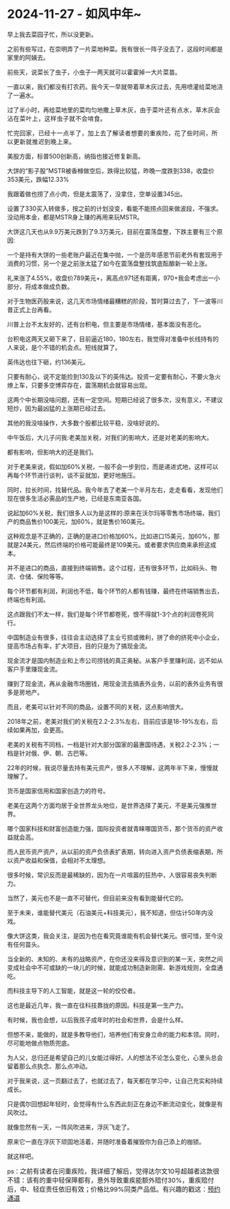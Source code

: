 # 2024-11-27 - 如风中年~

<p style="visibility: visible;">早上我去菜园子忙，所以没更新。</p><p style="visibility: visible;">之前有些写过，在崇明弄了一片菜地种菜。我有很长一阵子没去了，这段时间都是家里的阿姨去。</p><p style="visibility: visible;">前些天，说菜长了虫子，小虫子一两天就可以霍霍掉一大片菜苗。</p><p style="visibility: visible;">一直以来，我们都没有打农药。我今天一早就带着草木灰过去，先用喷灌给菜地浇了一遍水。</p><p style="visibility: visible;">过了半小时，再给菜地里的菜均匀地撒上<span style="background-color: transparent; caret-color: var(--weui-BRAND); letter-spacing: 0.034em; visibility: visible;">草木灰，由于菜叶还有点水，草木灰会沾在菜叶上，这样虫子就不会啃食。</span></p><p style="visibility: visible;"><span style="background-color: transparent; caret-color: var(--weui-BRAND); letter-spacing: 0.034em; visibility: visible;">忙完回家，已经十一点半了，加上去了解读者想要的重疾险，花了些时间，所以更新就推迟到晚上来。</span></p><p style="visibility: visible;">美股方面，标普500创新高，纳指也接近修复新高。</p><p style="visibility: visible;">大饼的“影子股”MSTR被香橼做空后，跌得比较猛，昨晚一度跌到338，收盘价353美元，跌幅12.33%</p><p style="visibility: visible;">我跟着做也捞了点小肉，但是太震荡了，没拿住，空单设置345出。</p><p style="visibility: visible;">设置了330买入转做多，按之前的计划没变，看能不能捞点回来做波段，不强求。没动用本金，都是MSTR身上赚的再用来玩MSTR。</p><p style="visibility: visible;">大饼这几天也从9.9万美元跌到了9.3万美元，目前在震荡盘整，下跌主要有三个原因:</p><p style="visibility: visible;">一个是持有大饼的一些老账户最近在集中抛，一个是历年感恩节前老外有套现用于消费的习惯，另一个是之前涨太猛了如今在震荡盘整找筑底酝酿新一轮上涨。</p><p style="visibility: visible;">礼来涨了4.55%，收盘价789美元+，离高点971还有距离，970+我会考虑出一小部分，将成本做成负数。</p><p style="visibility: visible;">对于生物医药股来说，这几天市场情绪最糟糕的阶段，暂时算过去了，下一波等川普正式上台再看。</p><p style="visibility: visible;">川普上台不太友好的，还有台积电，但主要是市场情绪，基本面没有恶化。</p><p style="visibility: visible;">台积电这两天又砸下来了，目前逼近180，180左右，我觉得对准备中长线持有的人来说，是个不错的机会点。短线就算了。</p><p style="visibility: visible;">英伟达也往下砸，约136美元。</p><p>只要有耐心，说不定能捡到130及以下的英伟达。投资一定要有耐心，不要火急火燎上车，只要多空博弈存在，震荡期机会就容易出现。</p><p>这两个中长期没啥问题，还有一定空间。短期已经说了很多次，没有意义，不建议短炒，因为最凶猛的上涨期已经过去。</p><p>其他的我没啥操作，大多数个股都比较平稳，没啥好说的。</p><p>中午饭后，大儿子问我:老美加关税，对我们的影响大，还是对老美的影响大。</p><p>都有影响，但影响大的还是我们。</p><p>对于老美来说，假如加60%关税，一般不会一步到位，而是递进式地，这样可以再每个环节进行谈判，谈不妥就加，更好地施压。</p><p>同时，拉长时间，找替代品。我今年去了老美一个半月左右，走走看看，发现他们现在很多生活必需品的生产地，已经是东南亚各国。</p><p>说起加60%关税，我们很多人以为是这样的:原来在沃尔玛等零售市场终端，我们产的商品售价100美元，加60%，就是售价160美元。</p><p>这种观念是不正确的，正确的是进口价格加60%，比如进口15美元，加60%，那就是24美元，然后终端的价格可能最终是109美元。或者要求供应商来承担这成本。</p><p>并不是进口的商品，直接到终端销售。这个过程，还有很多环节，比如码头、物流、仓储、保险等等。</p><p>每个环节都有利润，利润也不低，每个环节的人都有钱赚，最终在终端销售出去，终端也有利润。</p><p>这点跟我们不太一样，我们是每个环节都卷死，恨不得就1-3个点的利润卷死同行。</p><p>中国制造业有很多，往往会主动选择了主业亏损或微利，拼了命的挤死中小企业，提高市场占有率，扩大项目，目的只是为了搞现金流。</p><p>现金流才是国内制造业和上市公司捞钱的真正奥秘。从客户手里赚利润，远不如从客户手里赚现金流。</p><p>赚到了现金流，再从金融市场圈钱，用现金流去搞表外业务，以前的表外业务有很多是房地产。</p><p>而且，老美可以针对不同的商品，设置不同的关税，这点影响很大。</p><p>2018年之前，老美对我们的关税在2.2-2.3%左右，目前应该是18-19%左右，后续如果再加，会更高。</p><p>老美的关税有不同档，一档是针对大部分国家的最惠国待遇，关税2.2-2.3%；一档是针对俄、伊、朝、古巴等。</p><p>22年的时候，我说尽量去持有美元资产，很多人不理解，这两年半下来，慢慢就理解了。</p><p>货币是国家信用和国家创造力的符号。</p><p>老美在这两个方面均居于全世界龙头地位，是世界选择了美元，不是美元强推世界。</p><p>哪个国家科技和财富创造能力强，国际投资者就青睐哪国货币，那个货币的资产收益就会高。</p><p>而人民币资产资产，从以前的资产负债表扩表期，转向进入资产负债表缩表期，所以资产收益和保值，会相对不太理想。</p><p>很多时候，常识反而是最稀缺的，因为在一片喧嚣的狂热中，人很容易丧失判断力。</p><p>当然了，美元也不是一直不可替代，但目前来没有看到能替代它的。</p><p>至于未来，谁能替代美元（石油美元+科技美元），我不知道，但估计50年内没戏。</p><p>像大饼这类，我会关注，是因为也在看究竟谁能有机会替代美元。很可惜，至今没有任何苗头。</p><p>当全新的、未知的、未有的战略资产，在你还没来得及意识到的某一天，突然之间变成社会中不可或缺的一块儿的时候，就能成功制造新刚需、新游戏规则，全盘通吃。</p><p>而科技主导下的人工智能，就是这一轮的佼佼者。</p><p>这也是最近几年，我一直在往科技靠拢的原因。科技是第一生产力。</p><p>有时候，我也会想，以后我孩子成年时的社会和世界，会是什么样。</p><p>但想不来，能做的，就是多教导他们，培养他们有安身立命的能力和本领。同时，尽可能地做点物质兜底。</p><p>为人父，总归还是希望自己的儿女能过得好。人的想法不论怎么变化，心里头总会留着那么点执念、那么点冲动。</p><p>对于我来说，这一页翻过去了，也就过去了，每天都在学习中，让自己充实和持续成长。</p><p>只是偶尔回想起年轻时，会觉得有什么东西此刻正在身边不断流动变化，就像是有风吹过。</p><p>就像忽然有一天，一阵风吹进来，浮灰飞走了。</p><p>原来它一直在浮灰下顽固地活着，并随时准备着摧毁你为自己添上的枷锁。</p><p>就这样吧。</p><p style="margin-bottom: 0px;">ps：<span style="font-size: 15px;">之前有读者在问重疾险，我详细了解后，觉得达尔文10号超越者这款很不错：该有的重中轻保障都有，意外导致重疾能额外赔付30%，重疾赔付后，中、轻症责任依旧有效；价格比99%同类产品低。有兴趣的戳这：</span><a class="weapp_text_link wx_tap_link js_wx_tap_highlight" data-miniprogram-appid="wx9e0d5cc5cf0255b0" data-miniprogram-path="pages/reservation/index?id=1073426&amp;entrance=1021&amp;activityKey=mqiaUb&amp;type=1&amp;createTime=1704787153110" data-miniprogram-applink="" data-miniprogram-nickname="天机奇谈" data-miniprogram-type="text" data-miniprogram-servicetype="" style="font-size: 15px;" href=""><span style="font-size: 15px;">预约通道</span></a><span></span></p><p style="display: none;"><mp-style-type data-value="3"></mp-style-type></p>